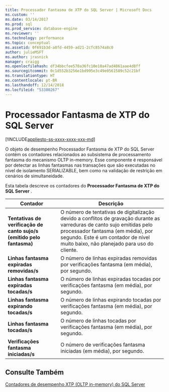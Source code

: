 ```yaml
---
title: Processador Fantasma de XTP do SQL Server | Microsoft Docs
ms.custom: ''
ms.date: 03/14/2017
ms.prod: sql
ms.prod_service: database-engine
ms.reviewer: ''
ms.technology: performance
ms.topic: conceptual
ms.assetid: 0f691b3d-a8fd-4459-ad21-2cfc8574a8c0
author: julieMSFT
ms.author: jrasnick
manager: craigg
ms.openlocfilehash: df34bbcfee578a36fc10e18a47ad4861aae4d8ff
ms.sourcegitcommit: 0c1d552b3256e1bd995e3c49e0561589c52c21bf
ms.translationtype: HT
ms.contentlocale: pt-BR
ms.lasthandoff: 12/14/2018
ms.locfileid: "53380267"
---
```

# <a name="sql-server-xtp-phantom-processor"></a>Processador Fantasma de XTP do SQL Server
[!INCLUDE[appliesto-ss-xxxx-xxxx-xxx-md](../../includes/appliesto-ss-xxxx-xxxx-xxx-md.md)]

  O objeto de desempenho Processador Fantasma de XTP do SQL Server contém os contadores relacionados ao subsistema de processamento fantasma do mecanismo OLTP in-memory. Esse componente é responsável por detectar as linhas fantasmas nas transações que são executadas no nível de isolamento SERIALIZABLE, bem como na validação de restrição em cenários de simultaneidade.  
  
 Esta tabela descreve os contadores do **Processador Fantasma de XTP do SQL Server** .  
  
|Contador|Descrição|  
|-------------|-----------------|  
|**Tentativas de verificação de canto sujo/s (emitido pelo fantasma)**|O número de tentativas de digitalização devido a conflitos de gravação durante as varreduras de canto sujo emitidas pelo processador fantasma (em média), por segundo. Este é um contador de nível muito baixo, não planejado para uso do cliente.|  
|**Linhas fantasma expiradas removidas/s**|O número de linhas expiradas removidas por verificações fantasma (em média), por segundo.|  
|**Linhas fantasma expiradas tocadas/s**|O número de linhas expiradas tocadas por verificações fantasma (em média), por segundo.|  
|**Linhas fantasma expirando tocadas/s**|O número de linhas expirando tocadas por verificações fantasma (em média), por segundo.|  
|**Linhas fantasma tocadas/s**|O número de linhas tocadas por verificações fantasma (em média), por segundo.|  
|**Verificações fantasma iniciadas/s**|O número de verificações fantasma iniciadas (em média), por segundo.|  
  
## <a name="see-also"></a>Consulte Também  
 [Contadores de desempenho XTP &#40;OLTP in-memory&#41; do SQL Server](../../relational-databases/performance-monitor/sql-server-xtp-in-memory-oltp-performance-counters.md)  
  
  

